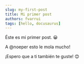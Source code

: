 ```yaml
---
slug: my-first-post
title: Mi primer post
authors: fvarrui
tags: [hello, docusaurus]
---
```


Éste es mi primer post. 😀

A @noeper esto le mola mucho!

¡Espero que a ti también te guste! 😊
